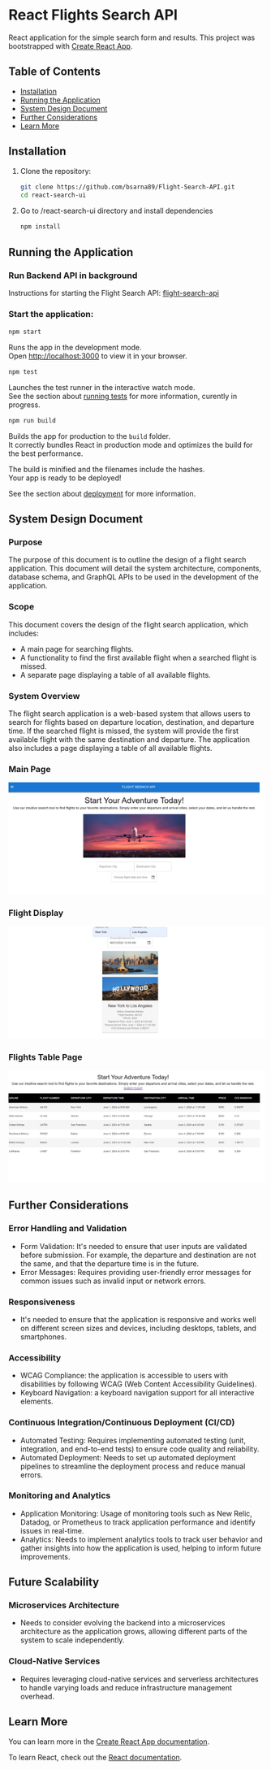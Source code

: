 # React Flights Search API

 React application for the simple search form and results. This project was bootstrapped with [Create React App](https://github.com/facebook/create-react-app).

## Table of Contents

- [Installation](#installation)
- [Running the Application](#running-the-application)
- [System Design Document](#system-design-document)
- [Further Considerations](#further-considerations)
- [Learn More](#learn-more)


## Installation

1. Clone the repository:

   ```bash
   git clone https://github.com/bsarna89/Flight-Search-API.git
   cd react-search-ui
   ```

2. Go to /react-search-ui directory and install dependencies

   ```bash
   npm install
   ```

## Running the Application

### Run Backend API in background

Instructions for starting the Flight Search API:   [flight-search-api](flight-search-api/README.md)

### Start the application:

```bash
npm start
```
Runs the app in the development mode.\
Open [http://localhost:3000](http://localhost:3000) to view it in your browser.

```bash
npm test
```
Launches the test runner in the interactive watch mode.\
See the section about [running tests](https://facebook.github.io/create-react-app/docs/running-tests) for more information, curently in progress.


```bash
npm run build
```

Builds the app for production to the `build` folder.\
It correctly bundles React in production mode and optimizes the build for the best performance.

The build is minified and the filenames include the hashes.\
Your app is ready to be deployed!

See the section about [deployment](https://facebook.github.io/create-react-app/docs/deployment) for more information.



## System Design Document
### Purpose
The purpose of this document is to outline the design of a flight search application. This document will detail the system architecture, components, database schema, and GraphQL APIs to be used in the development of the application.

### Scope
This document covers the design of the flight search application, which includes:

- A main page for searching flights.
- A functionality to find the first available flight when a searched flight is missed.
- A separate page displaying a table of all available flights.


### System Overview
The flight search application is a web-based system that allows users to search for flights based on departure location, destination, and departure time. If the searched flight is missed, the system will provide the first available flight with the same destination and departure. The application also includes a page displaying a table of all available flights.

### Main Page
![Alt Text](src/assets/homePage.png)

### Flight Display
![Alt Text](src/assets/foundFlight.png)

### Flights Table Page
![Alt Text](src/assets/fligtsTablePage.png)


## Further Considerations

### Error Handling and Validation
- Form Validation: It's needed to ensure that user inputs are validated before submission. For example, the departure and destination are not the same, and that the departure time is in the future.
- Error Messages: Requires providing user-friendly error messages for common issues such as invalid input or network errors.

### Responsiveness
- It's needed to ensure that the application is responsive and works well on different screen sizes and devices, including desktops, tablets, and smartphones.

### Accessibility
- WCAG Compliance: the application is accessible to users with disabilities by following WCAG (Web Content Accessibility Guidelines).
- Keyboard Navigation: a keyboard navigation support for all interactive elements.

### Continuous Integration/Continuous Deployment (CI/CD)
- Automated Testing: Requires implementing automated testing (unit, integration, and end-to-end tests) to ensure code quality and reliability.
- Automated Deployment: Needs to set up automated deployment pipelines to streamline the deployment process and reduce manual errors.

### Monitoring and Analytics
- Application Monitoring: Usage of monitoring tools such as New Relic, Datadog, or Prometheus to track application performance and identify issues in real-time.
- Analytics: Needs to implement analytics tools to track user behavior and gather insights into how the application is used, helping to inform future improvements.

## Future Scalability

### Microservices Architecture
- Needs to consider evolving the backend into a microservices architecture as the application grows, allowing different parts of the system to scale independently.

### Cloud-Native Services
- Requires leveraging cloud-native services and serverless architectures to handle varying loads and reduce infrastructure management overhead.


## Learn More

You can learn more in the [Create React App documentation](https://facebook.github.io/create-react-app/docs/getting-started).

To learn React, check out the [React documentation](https://reactjs.org/).


